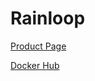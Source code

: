 # Rainloop

[Product Page](http://www.rainloop.net/)

[Docker Hub](https://hub.docker.com/r/jprjr/rainloop/)

